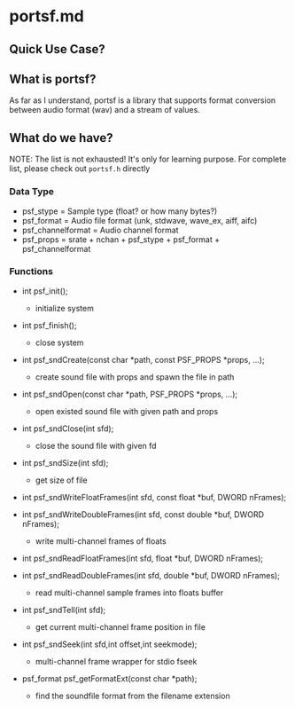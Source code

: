 # portsf.md

## Quick Use Case?

## What is portsf?
As far as I understand, portsf is a library that supports format conversion
between audio format (wav) and a stream of values.

## What do we have?
NOTE: The list is not exhausted! It's only for learning purpose.
For complete list, please check out ```portsf.h``` directly

### Data Type
* psf_stype = Sample type (float? or how many bytes?)
* psf_format = Audio file format (unk, stdwave, wave_ex, aiff, aifc)
* psf_channelformat = Audio channel format
* psf_props = srate + nchan + psf_stype + psf_format + psf_channelformat

### Functions
* int psf_init();
    - initialize system
* int psf_finish();
    - close system

* int psf_sndCreate(const char \*path, const PSF_PROPS \*props, ...);
    - create sound file with props and spawn the file in path
* int psf_sndOpen(const char \*path, PSF_PROPS \*props, ...);
    - open existed sound file with given path and props
* int psf_sndClose(int sfd);
    - close the sound file with given fd

* int psf_sndSize(int sfd);
    - get size of file

* int psf_sndWriteFloatFrames(int sfd, const float \*buf, DWORD nFrames);
* int psf_sndWriteDoubleFrames(int sfd, const double \*buf, DWORD nFrames);
    - write multi-channel frames of floats
* int psf_sndReadFloatFrames(int sfd, float \*buf, DWORD nFrames);
* int psf_sndReadDoubleFrames(int sfd, double \*buf, DWORD nFrames);
    - read multi-channel sample frames into floats buffer

* int psf_sndTell(int sfd);
    - get current multi-channel frame position in file
* int psf_sndSeek(int sfd,int offset,int seekmode);
    - multi-channel frame wrapper for stdio fseek

* psf_format psf_getFormatExt(const char *path);
    - find the soundfile format from the filename extension


